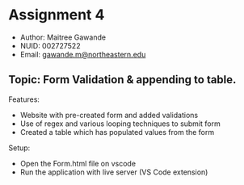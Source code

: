 
# Assignment 4

- Author: Maitree Gawande
- NUID: 002727522
- Email: gawande.m@northeastern.edu

## Topic: Form Validation & appending to table.

Features:
- Website with pre-created form and added validations
- Use of regex and various looping techniques to submit form
- Created a table which has populated values from the form

Setup:
- Open the Form.html file on vscode
- Run the application with live server (VS Code extension)
